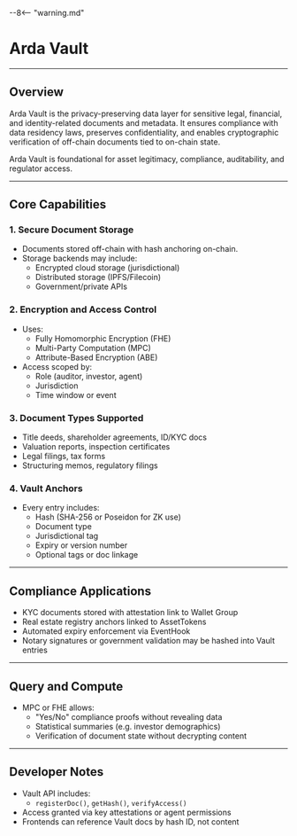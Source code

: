 --8<-- "warning.md"

# Arda Vault

---

## Overview

Arda Vault is the privacy-preserving data layer for sensitive legal, financial, and identity-related documents and metadata. It ensures compliance with data residency laws, preserves confidentiality, and enables cryptographic verification of off-chain documents tied to on-chain state.

Arda Vault is foundational for asset legitimacy, compliance, auditability, and regulator access.

---

## Core Capabilities

### 1. **Secure Document Storage**

- Documents stored off-chain with hash anchoring on-chain.
- Storage backends may include:
  - Encrypted cloud storage (jurisdictional)
  - Distributed storage (IPFS/Filecoin)
  - Government/private APIs

### 2. **Encryption and Access Control**

- Uses:
  - Fully Homomorphic Encryption (FHE)
  - Multi-Party Computation (MPC)
  - Attribute-Based Encryption (ABE)
- Access scoped by:
  - Role (auditor, investor, agent)
  - Jurisdiction
  - Time window or event

### 3. **Document Types Supported**

- Title deeds, shareholder agreements, ID/KYC docs
- Valuation reports, inspection certificates
- Legal filings, tax forms
- Structuring memos, regulatory filings

### 4. **Vault Anchors**

- Every entry includes:
  - Hash (SHA-256 or Poseidon for ZK use)
  - Document type
  - Jurisdictional tag
  - Expiry or version number
  - Optional tags or doc linkage

---

## Compliance Applications

- KYC documents stored with attestation link to Wallet Group
- Real estate registry anchors linked to AssetTokens
- Automated expiry enforcement via EventHook
- Notary signatures or government validation may be hashed into Vault entries

---

## Query and Compute

- MPC or FHE allows:
  - "Yes/No" compliance proofs without revealing data
  - Statistical summaries (e.g. investor demographics)
  - Verification of document state without decrypting content

---

## Developer Notes

- Vault API includes:
  - `registerDoc()`, `getHash()`, `verifyAccess()`
- Access granted via key attestations or agent permissions
- Frontends can reference Vault docs by hash ID, not content
